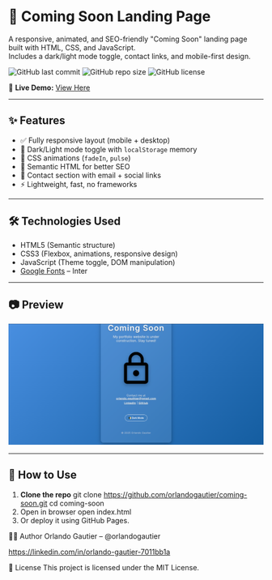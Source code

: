 # 🚀 Coming Soon Landing Page

A responsive, animated, and SEO-friendly "Coming Soon" landing page built with HTML, CSS, and JavaScript.  
Includes a dark/light mode toggle, contact links, and mobile-first design.

![GitHub last commit](https://img.shields.io/github/last-commit/orlandogautier/coming-soon)
![GitHub repo size](https://img.shields.io/github/repo-size/orlandogautier/coming-soon)
![GitHub license](https://img.shields.io/github/license/orlandogautier/coming-soon)

📍 **Live Demo:** [View Here](https://orlandogautier.github.io/coming-soon)

---

## ✨ Features

- ✅ Fully responsive layout (mobile + desktop)
- 🌙 Dark/Light mode toggle with `localStorage` memory
- 🎨 CSS animations (`fadeIn`, `pulse`)
- 🧠 Semantic HTML for better SEO
- 📧 Contact section with email + social links
- ⚡️ Lightweight, fast, no frameworks

---

## 🛠 Technologies Used

- HTML5 (Semantic structure)
- CSS3 (Flexbox, animations, responsive design)
- JavaScript (Theme toggle, DOM manipulation)
- [Google Fonts](https://fonts.google.com/specimen/Inter) – Inter

---

## 📷 Preview

![Preview Screenshot](Screenshot.png)  

---

## 📁 How to Use

1. **Clone the repo**
   git clone https://github.com/orlandogautier/coming-soon.git
   cd coming-soon
2. Open in browser
   open index.html
3. Or deploy it using GitHub Pages.

🧑‍💻 Author
Orlando Gautier – @orlandogautier

https://linkedin.com/in/orlando-gautier-7011bb1a

📜 License
This project is licensed under the MIT License.
